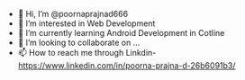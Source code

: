 - 👋 Hi, I’m @poornaprajnad666
- 👀 I’m interested in Web Development 
- 🌱 I’m currently learning Android Development in Cotline
- 💞️ I’m looking to collaborate on ...
- 📫 How to reach me through Linkdin-  https://www.linkedin.com/in/poorna-prajna-d-26b6091b3/

<!---
poornaprajnad666/poornaprajnad666 is a ✨ special ✨ repository because its `README.md` (this file) appears on your GitHub profile.
You can click the Preview link to take a look at your changes.
--->

